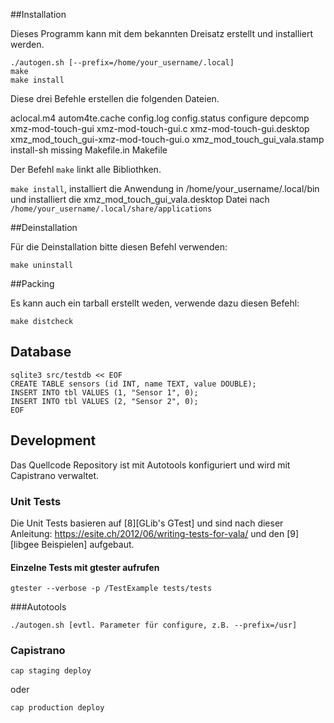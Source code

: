 
##Installation

Dieses Programm kann mit dem bekannten Dreisatz erstellt und installiert werden.

    ./autogen.sh [--prefix=/home/your_username/.local]
    make
    make install

Diese drei Befehle erstellen die folgenden Dateien.

aclocal.m4
autom4te.cache
config.log
config.status
configure
depcomp
xmz-mod-touch-gui
xmz-mod-touch-gui.c
xmz-mod-touch-gui.desktop
xmz_mod_touch_gui-xmz-mod-touch-gui.o
xmz_mod_touch_gui_vala.stamp
install-sh
missing
Makefile.in
Makefile

Der Befehl `make` linkt alle Bibliothken.

`make install`, installiert die Anwendung in /home/your_username/.local/bin und
installiert die xmz_mod_touch_gui_vala.desktop Datei nach `/home/your_username/.local/share/applications`

##Deinstallation

Für die Deinstallation bitte diesen Befehl verwenden:

    make uninstall

##Packing

Es kann auch ein tarball erstellt weden, verwende dazu diesen Befehl:

    make distcheck

## Database

    sqlite3 src/testdb << EOF
    CREATE TABLE sensors (id INT, name TEXT, value DOUBLE);
    INSERT INTO tbl VALUES (1, "Sensor 1", 0);
    INSERT INTO tbl VALUES (2, "Sensor 2", 0);
    EOF



## Development

Das Quellcode Repository ist mit Autotools konfiguriert und wird mit Capistrano verwaltet.

### Unit Tests

Die Unit Tests basieren auf [8][GLib's GTest] und sind nach dieser Anleitung:
https://esite.ch/2012/06/writing-tests-for-vala/ und den [9][libgee Beispielen]
aufgebaut.

#### Einzelne Tests mit gtester aufrufen

    gtester --verbose -p /TestExample tests/tests


###Autotools

    ./autogen.sh [evtl. Parameter für configure, z.B. --prefix=/usr]

### Capistrano

    cap staging deploy

oder

    cap production deploy


[8]: https://developer.gnome.org/glib/unstable/glib-Testing.html
[9]: http://git.gnome.org/browse/libgee/tree/tests/testcase.vala
[10]: https://git.gnome.org/browse/libgda/tree/samples/vala/
